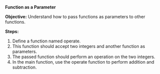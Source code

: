 **Function as a Parameter**

**Objective:** Understand how to pass functions as parameters to other functions.

**Steps:**

1. Define a function named operate.
2. This function should accept two integers and another function as parameters.
3. The passed function should perform an operation on the two integers.
4. In the main function, use the operate function to perform addition and subtraction.